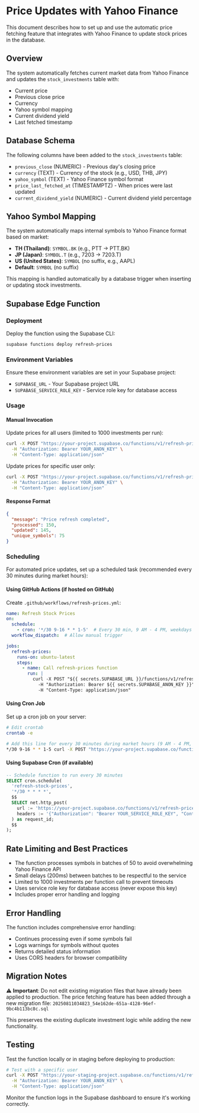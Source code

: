 # Price Updates with Yahoo Finance

This document describes how to set up and use the automatic price fetching feature that integrates with Yahoo Finance to update stock prices in the database.

## Overview

The system automatically fetches current market data from Yahoo Finance and updates the `stock_investments` table with:
- Current price
- Previous close price
- Currency
- Yahoo symbol mapping
- Current dividend yield
- Last fetched timestamp

## Database Schema

The following columns have been added to the `stock_investments` table:

- `previous_close` (NUMERIC) - Previous day's closing price
- `currency` (TEXT) - Currency of the stock (e.g., USD, THB, JPY)
- `yahoo_symbol` (TEXT) - Yahoo Finance symbol format
- `price_last_fetched_at` (TIMESTAMPTZ) - When prices were last updated
- `current_dividend_yield` (NUMERIC) - Current dividend yield percentage

## Yahoo Symbol Mapping

The system automatically maps internal symbols to Yahoo Finance format based on market:

- **TH (Thailand)**: `SYMBOL.BK` (e.g., PTT → PTT.BK)
- **JP (Japan)**: `SYMBOL.T` (e.g., 7203 → 7203.T)
- **US (United States)**: `SYMBOL` (no suffix, e.g., AAPL)
- **Default**: `SYMBOL` (no suffix)

This mapping is handled automatically by a database trigger when inserting or updating stock investments.

## Supabase Edge Function

### Deployment

Deploy the function using the Supabase CLI:

```bash
supabase functions deploy refresh-prices
```

### Environment Variables

Ensure these environment variables are set in your Supabase project:

- `SUPABASE_URL` - Your Supabase project URL
- `SUPABASE_SERVICE_ROLE_KEY` - Service role key for database access

### Usage

#### Manual Invocation

Update prices for all users (limited to 1000 investments per run):

```bash
curl -X POST "https://your-project.supabase.co/functions/v1/refresh-prices" \
  -H "Authorization: Bearer YOUR_ANON_KEY" \
  -H "Content-Type: application/json"
```

Update prices for specific user only:

```bash
curl -X POST "https://your-project.supabase.co/functions/v1/refresh-prices?user_id=USER_UUID" \
  -H "Authorization: Bearer YOUR_ANON_KEY" \
  -H "Content-Type: application/json"
```

#### Response Format

```json
{
  "message": "Price refresh completed",
  "processed": 150,
  "updated": 145,
  "unique_symbols": 75
}
```

### Scheduling

For automated price updates, set up a scheduled task (recommended every 30 minutes during market hours):

#### Using GitHub Actions (if hosted on GitHub)

Create `.github/workflows/refresh-prices.yml`:

```yaml
name: Refresh Stock Prices
on:
  schedule:
    - cron: '*/30 9-16 * * 1-5'  # Every 30 min, 9 AM - 4 PM, weekdays
  workflow_dispatch:  # Allow manual trigger

jobs:
  refresh-prices:
    runs-on: ubuntu-latest
    steps:
      - name: Call refresh-prices function
        run: |
          curl -X POST "${{ secrets.SUPABASE_URL }}/functions/v1/refresh-prices" \
            -H "Authorization: Bearer ${{ secrets.SUPABASE_ANON_KEY }}" \
            -H "Content-Type: application/json"
```

#### Using Cron Job

Set up a cron job on your server:

```bash
# Edit crontab
crontab -e

# Add this line for every 30 minutes during market hours (9 AM - 4 PM, weekdays)
*/30 9-16 * * 1-5 curl -X POST "https://your-project.supabase.co/functions/v1/refresh-prices" -H "Authorization: Bearer YOUR_ANON_KEY" -H "Content-Type: application/json"
```

#### Using Supabase Cron (if available)

```sql
-- Schedule function to run every 30 minutes
SELECT cron.schedule(
  'refresh-stock-prices',
  '*/30 * * * *',
  $$
  SELECT net.http_post(
    url := 'https://your-project.supabase.co/functions/v1/refresh-prices',
    headers := '{"Authorization": "Bearer YOUR_SERVICE_ROLE_KEY", "Content-Type": "application/json"}'::jsonb
  ) as request_id;
  $$
);
```

## Rate Limiting and Best Practices

- The function processes symbols in batches of 50 to avoid overwhelming Yahoo Finance API
- Small delays (200ms) between batches to be respectful to the service
- Limited to 1000 investments per function call to prevent timeouts
- Uses service role key for database access (never expose this key)
- Includes proper error handling and logging

## Error Handling

The function includes comprehensive error handling:
- Continues processing even if some symbols fail
- Logs warnings for symbols without quotes
- Returns detailed status information
- Uses CORS headers for browser compatibility

## Migration Notes

⚠️ **Important**: Do not edit existing migration files that have already been applied to production. The price fetching feature has been added through a new migration file: `20250811034823_54e162de-651a-4128-96ef-9bc4b113bc8c.sql`

This preserves the existing duplicate investment logic while adding the new functionality.

## Testing

Test the function locally or in staging before deploying to production:

```bash
# Test with a specific user
curl -X POST "https://your-staging-project.supabase.co/functions/v1/refresh-prices?user_id=test-user-id" \
  -H "Authorization: Bearer YOUR_ANON_KEY" \
  -H "Content-Type: application/json"
```

Monitor the function logs in the Supabase dashboard to ensure it's working correctly.